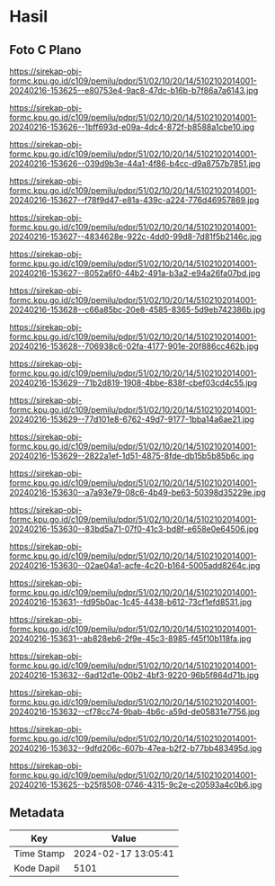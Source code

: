 # Hasil

## Foto C Plano

https://sirekap-obj-formc.kpu.go.id/c109/pemilu/pdpr/51/02/10/20/14/5102102014001-20240216-153625--e80753e4-9ac8-47dc-b16b-b7f86a7a6143.jpg

https://sirekap-obj-formc.kpu.go.id/c109/pemilu/pdpr/51/02/10/20/14/5102102014001-20240216-153626--1bff693d-e09a-4dc4-872f-b8588a1cbe10.jpg

https://sirekap-obj-formc.kpu.go.id/c109/pemilu/pdpr/51/02/10/20/14/5102102014001-20240216-153626--039d9b3e-44a1-4f86-b4cc-d9a8757b7851.jpg

https://sirekap-obj-formc.kpu.go.id/c109/pemilu/pdpr/51/02/10/20/14/5102102014001-20240216-153627--f78f9d47-e81a-439c-a224-776d46957869.jpg

https://sirekap-obj-formc.kpu.go.id/c109/pemilu/pdpr/51/02/10/20/14/5102102014001-20240216-153627--4834628e-922c-4dd0-99d8-7d81f5b2146c.jpg

https://sirekap-obj-formc.kpu.go.id/c109/pemilu/pdpr/51/02/10/20/14/5102102014001-20240216-153627--8052a6f0-44b2-491a-b3a2-e94a26fa07bd.jpg

https://sirekap-obj-formc.kpu.go.id/c109/pemilu/pdpr/51/02/10/20/14/5102102014001-20240216-153628--c66a85bc-20e8-4585-8365-5d9eb742386b.jpg

https://sirekap-obj-formc.kpu.go.id/c109/pemilu/pdpr/51/02/10/20/14/5102102014001-20240216-153628--706938c6-02fa-4177-901e-20f886cc462b.jpg

https://sirekap-obj-formc.kpu.go.id/c109/pemilu/pdpr/51/02/10/20/14/5102102014001-20240216-153629--71b2d819-1908-4bbe-838f-cbef03cd4c55.jpg

https://sirekap-obj-formc.kpu.go.id/c109/pemilu/pdpr/51/02/10/20/14/5102102014001-20240216-153629--77d101e8-6762-49d7-9177-1bba14a6ae21.jpg

https://sirekap-obj-formc.kpu.go.id/c109/pemilu/pdpr/51/02/10/20/14/5102102014001-20240216-153629--2822a1ef-1d51-4875-8fde-db15b5b85b6c.jpg

https://sirekap-obj-formc.kpu.go.id/c109/pemilu/pdpr/51/02/10/20/14/5102102014001-20240216-153630--a7a93e79-08c6-4b49-be63-50398d35229e.jpg

https://sirekap-obj-formc.kpu.go.id/c109/pemilu/pdpr/51/02/10/20/14/5102102014001-20240216-153630--83bd5a71-07f0-41c3-bd8f-e658e0e64506.jpg

https://sirekap-obj-formc.kpu.go.id/c109/pemilu/pdpr/51/02/10/20/14/5102102014001-20240216-153630--02ae04a1-acfe-4c20-b164-5005add8264c.jpg

https://sirekap-obj-formc.kpu.go.id/c109/pemilu/pdpr/51/02/10/20/14/5102102014001-20240216-153631--fd95b0ac-1c45-4438-b612-73cf1efd8531.jpg

https://sirekap-obj-formc.kpu.go.id/c109/pemilu/pdpr/51/02/10/20/14/5102102014001-20240216-153631--ab828eb6-2f9e-45c3-8985-f45f10b118fa.jpg

https://sirekap-obj-formc.kpu.go.id/c109/pemilu/pdpr/51/02/10/20/14/5102102014001-20240216-153632--6ad12d1e-00b2-4bf3-9220-96b5f864d71b.jpg

https://sirekap-obj-formc.kpu.go.id/c109/pemilu/pdpr/51/02/10/20/14/5102102014001-20240216-153632--cf78cc74-9bab-4b6c-a59d-de05831e7756.jpg

https://sirekap-obj-formc.kpu.go.id/c109/pemilu/pdpr/51/02/10/20/14/5102102014001-20240216-153632--9dfd206c-607b-47ea-b2f2-b77bb483495d.jpg

https://sirekap-obj-formc.kpu.go.id/c109/pemilu/pdpr/51/02/10/20/14/5102102014001-20240216-153625--b25f8508-0746-4315-9c2e-c20593a4c0b6.jpg


## Metadata

| Key        | Value               |
| ---------- | ------------------- |
| Time Stamp | 2024-02-17 13:05:41 |
| Kode Dapil | 5101                |



